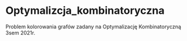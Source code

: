 # Optymalizcja_kombinatoryczna
Problem kolorowania grafów zadany na Optymalizację Kombinatoryczną 3sem 2021r.
